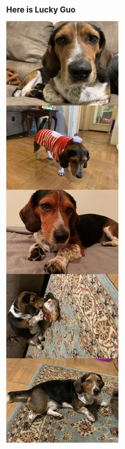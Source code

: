## Here is Lucky Guo
<img src="/images/resized/thumb-IMG_2539.jpg"
     style="float: left; margin-right: 10px;" />
<img src="/images/resized/thumb-IMG_1020.jpg"
     style="float: left; margin-right: 10px;" />

<img src="/images/resized/thumb-IMG_1504.jpg"
     style="float: left; margin-right: 10px;" />
<img src="/images/resized/thumb-IMG_1755.jpg"
     style="float: left; margin-right: 10px;" />

<img src="/images/resized/thumb-IMG_1916.jpg"
     style="float: left; margin-right: 10px;" />



